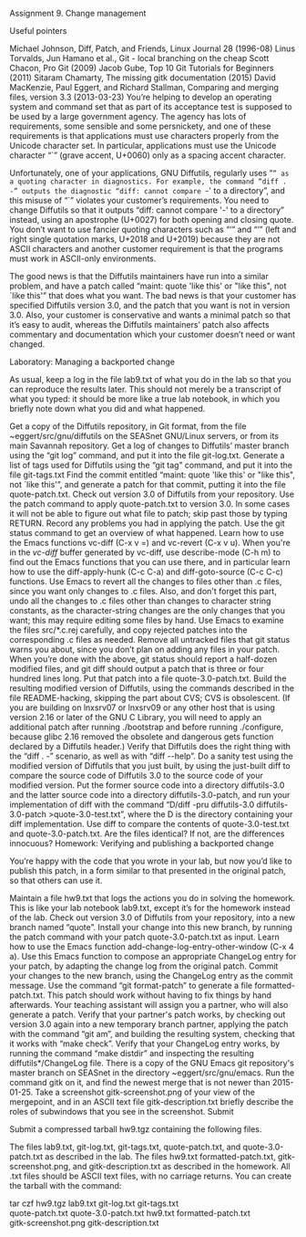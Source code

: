 Assignment 9. Change management

Useful pointers

Michael Johnson, Diff, Patch, and Friends, Linux Journal 28 (1996-08)
Linus Torvalds, Jun Hamano et al., Git - local branching on the cheap
Scott Chacon, Pro Git (2009)
Jacob Gube, Top 10 Git Tutorials for Beginners (2011)
Sitaram Chamarty, The missing gitk documentation (2015)
David MacKenzie, Paul Eggert, and Richard Stallman, Comparing and merging files, version 3.3 (2013-03-23)
You’re helping to develop an operating system and command set that as part of its acceptance test is supposed to be used by a large government agency. The agency has lots of requirements, some sensible and some persnickety, and one of these requirements is that applications must use characters properly from the Unicode character set. In particular, applications must use the Unicode character “`” (grave accent, U+0060) only as a spacing accent character.

Unfortunately, one of your applications, GNU Diffutils, regularly uses “`” as a quoting character in diagnostics. For example, the command “diff . -” outputs the diagnostic “diff: cannot compare `-' to a directory”, and this misuse of “`” violates your customer’s requirements. You need to change Diffutils so that it outputs “diff: cannot compare '-' to a directory” instead, using an apostrophe (U+0027) for both opening and closing quote. You don’t want to use fancier quoting characters such as “‘” and “’” (left and right single quotation marks, U+2018 and U+2019) because they are not ASCII characters and another customer requirement is that the programs must work in ASCII-only environments.

The good news is that the Diffutils maintainers have run into a similar problem, and have a patch called “maint: quote 'like this' or "like this", not `like this'” that does what you want. The bad news is that your customer has specified Diffutils version 3.0, and the patch that you want is not in version 3.0. Also, your customer is conservative and wants a minimal patch so that it’s easy to audit, whereas the Diffutils maintainers’ patch also affects commentary and documentation which your customer doesn’t need or want changed.

Laboratory: Managing a backported change

As usual, keep a log in the file lab9.txt of what you do in the lab so that you can reproduce the results later. This should not merely be a transcript of what you typed: it should be more like a true lab notebook, in which you briefly note down what you did and what happened.

Get a copy of the Diffutils repository, in Git format, from the file ~eggert/src/gnu/diffutils on the SEASnet GNU/Linux servers, or from its main Savannah repository.
Get a log of changes to Diffutils’ master branch using the “git log” command, and put it into the file git-log.txt.
Generate a list of tags used for Diffutils using the “git tag” command, and put it into the file git-tags.txt
Find the commit entitled “maint: quote 'like this' or "like this", not `like this'”, and generate a patch for that commit, putting it into the file quote-patch.txt.
Check out version 3.0 of Diffutils from your repository.
Use the patch command to apply quote-patch.txt to version 3.0. In some cases it will not be able to figure out what file to patch; skip past those by typing RETURN. Record any problems you had in applying the patch.
Use the git status command to get an overview of what happened.
Learn how to use the Emacs functions vc-diff (C-x v =) and vc-revert (C-x v u). When you're in the *vc-diff* buffer generated by vc-diff, use describe-mode (C-h m) to find out the Emacs functions that you can use there, and in particular learn how to use the diff-apply-hunk (C-c C-a) and diff-goto-source (C-c C-c) functions.
Use Emacs to revert all the changes to files other than .c files, since you want only changes to .c files. Also, and don't forget this part, undo all the changes to .c files other than changes to character string constants, as the character-string changes are the only changes that you want; this may require editing some files by hand.
Use Emacs to examine the files src/*.c.rej carefully, and copy rejected patches into the corresponding .c files as needed.
Remove all untracked files that git status warns you about, since you don’t plan on adding any files in your patch.
When you’re done with the above, git status should report a half-dozen modified files, and git diff should output a patch that is three or four hundred lines long. Put that patch into a file quote-3.0-patch.txt.
Build the resulting modified version of Diffutils, using the commands described in the file README-hacking, skipping the part about CVS; CVS is obsolescent. (If you are building on lnxsrv07 or lnxsrv09 or any other host that is using version 2.16 or later of the GNU C Library, you will need to apply an additional patch after running ./bootstrap and before running ./configure, because glibc 2.16 removed the obsolete and dangerous gets function declared by a Diffutils header.) Verify that Diffutils does the right thing with the “diff . -” scenario, as well as with “diff --help”.
Do a sanity test using the modified version of Diffutils that you just built, by using the just-built diff to compare the source code of Diffutils 3.0 to the source code of your modified version. Put the former source code into a directory diffutils-3.0 and the latter source code into a directory diffutils-3.0-patch, and run your implementation of diff with the command “D/diff -pru diffutils-3.0 diffutils-3.0-patch >quote-3.0-test.txt”, where the D is the directory containing your diff implementation.
Use diff to compare the contents of quote-3.0-test.txt and quote-3.0-patch.txt. Are the files identical? If not, are the differences innocuous?
Homework: Verifying and publishing a backported change

You’re happy with the code that you wrote in your lab, but now you’d like to publish this patch, in a form similar to that presented in the original patch, so that others can use it.

Maintain a file hw9.txt that logs the actions you do in solving the homework. This is like your lab notebook lab9.txt, except it’s for the homework instead of the lab.
Check out version 3.0 of Diffutils from your repository, into a new branch named “quote”.
Install your change into this new branch, by running the patch command with your patch quote-3.0-patch.txt as input.
Learn how to use the Emacs function add-change-log-entry-other-window (C-x 4 a).
Use this Emacs function to compose an appropriate ChangeLog entry for your patch, by adapting the change log from the original patch.
Commit your changes to the new branch, using the ChangeLog entry as the commit message.
Use the command “git format-patch” to generate a file formatted-patch.txt. This patch should work without having to fix things by hand afterwards.
Your teaching assistant will assign you a partner, who will also generate a patch. Verify that your partner's patch works, by checking out version 3.0 again into a new temporary branch partner, applying the patch with the command “git am”, and building the resulting system, checking that it works with “make check”.
Verify that your ChangeLog entry works, by running the command “make distdir” and inspecting the resulting diffutils*/ChangeLog file.
There is a copy of the GNU Emacs git repository's master branch on SEASnet in the directory ~eggert/src/gnu/emacs. Run the command gitk on it, and find the newest merge that is not newer than 2015-01-25. Take a screenshot gitk-screenshot.png of your view of the mergepoint, and in an ASCII text file gitk-description.txt briefly describe the roles of subwindows that you see in the screenshot.
Submit

Submit a compressed tarball hw9.tgz containing the following files.

The files lab9.txt, git-log.txt, git-tags.txt, quote-patch.txt, and quote-3.0-patch.txt as described in the lab.
The files hw9.txt formatted-patch.txt, gitk-screenshot.png, and gitk-description.txt as described in the homework.
All .txt files should be ASCII text files, with no carriage returns. You can create the tarball with the command:

tar czf hw9.tgz lab9.txt git-log.txt git-tags.txt \
  quote-patch.txt quote-3.0-patch.txt hw9.txt formatted-patch.txt \
  gitk-screenshot.png gitk-description.txt